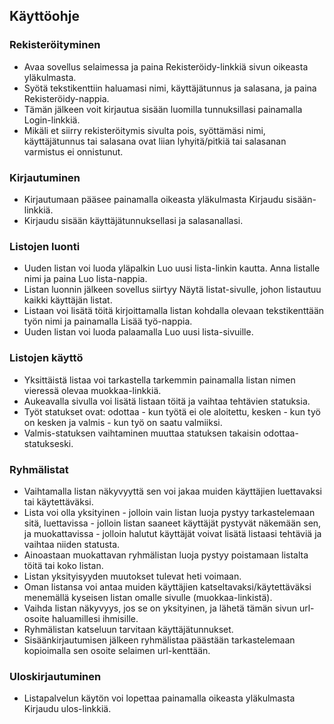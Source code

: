## Käyttöohje

### Rekisteröityminen
* Avaa sovellus selaimessa ja paina Rekisteröidy-linkkiä sivun oikeasta yläkulmasta. 
* Syötä tekstikenttiin haluamasi nimi, käyttäjätunnus ja salasana, ja paina Rekisteröidy-nappia.
* Tämän jälkeen voit kirjautua sisään luomilla tunnuksillasi painamalla Login-linkkiä.
* Mikäli et siirry rekisteröitymis sivulta pois, syöttämäsi nimi, käyttäjätunnus tai salasana ovat liian lyhyitä/pitkiä tai salasanan varmistus ei onnistunut.

### Kirjautuminen
* Kirjautumaan pääsee painamalla oikeasta yläkulmasta Kirjaudu sisään-linkkiä.
* Kirjaudu sisään käyttäjätunnuksellasi ja salasanallasi.

### Listojen luonti
* Uuden listan voi luoda yläpalkin Luo uusi lista-linkin kautta. Anna listalle nimi ja paina Luo lista-nappia.
* Listan luonnin jälkeen sovellus siirtyy Näytä listat-sivulle, johon listautuu kaikki käyttäjän listat.
* Listaan voi lisätä töitä kirjoittamalla listan kohdalla olevaan tekstikenttään työn nimi ja painamalla Lisää työ-nappia.
* Uuden listan voi luoda palaamalla Luo uusi lista-sivuille. 

### Listojen käyttö
* Yksittäistä listaa voi tarkastella tarkemmin painamalla listan nimen vieressä olevaa muokkaa-linkkiä.
* Aukeavalla sivulla voi lisätä listaan töitä ja vaihtaa tehtävien statuksia.
* Työt statukset ovat: odottaa - kun työtä ei ole aloitettu, kesken - kun työ on kesken ja valmis - kun työ on saatu valmiiksi.
* Valmis-statuksen vaihtaminen muuttaa statuksen takaisin odottaa-statukseski.

### Ryhmälistat
* Vaihtamalla listan näkyvyyttä sen voi jakaa muiden käyttäjien luettavaksi tai käytettäväksi.
* Lista voi olla yksityinen - jolloin vain listan luoja pystyy tarkastelemaan sitä, luettavissa - jolloin listan saaneet käyttäjät pystyvät näkemään sen, ja muokattavissa - jolloin halutut käyttäjät voivat lisätä listaasi tehtäviä ja vaihtaa niiden statusta.
* Ainoastaan muokattavan ryhmälistan luoja pystyy poistamaan listalta töitä tai koko listan.
* Listan yksityisyyden muutokset tulevat heti voimaan.
* Oman listansa voi antaa muiden käyttäjien katseltavaksi/käytettäväksi menemällä kyseisen listan omalle sivulle (muokkaa-linkistä).
* Vaihda listan näkyvyys, jos se on yksityinen, ja lähetä tämän sivun url-osoite haluamillesi ihmisille.
* Ryhmälistan katseluun tarvitaan käyttäjätunnukset.
* Sisäänkirjautumisen jälkeen ryhmälistaa päästään tarkastelemaan kopioimalla sen osoite selaimen url-kenttään.</li>

### Uloskirjautuminen
* Listapalvelun käytön voi lopettaa painamalla oikeasta yläkulmasta Kirjaudu ulos-linkkiä. 

